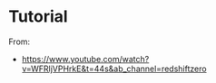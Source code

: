 Tutorial
========

From:

* https://www.youtube.com/watch?v=WFRljVPHrkE&t=44s&ab_channel=redshiftzero

